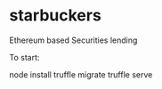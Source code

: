 # starbuckers
Ethereum based Securities lending

To start:

  node install
  truffle migrate
  truffle serve
